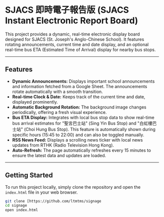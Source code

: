 # SJACS 即時電子報告版 (SJACS Instant Electronic Report Board)

This project provides a dynamic, real-time electronic display board designed for SJACS (St. Joseph's Anglo-Chinese School). It features rotating announcements, current time and date display, and an optional real-time bus ETA (Estimated Time of Arrival) display for nearby bus stops.

---

## Features

* **Dynamic Announcements:** Displays important school announcements and information fetched from a Google Sheet. The announcements rotate automatically with a smooth transition.
* **Real-time Clock & Date:** Keeps track of the current time and date, displayed prominently.
* **Automatic Background Rotation:** The background image changes periodically, offering a fresh visual experience.
* **Bus ETA Display:** Integrates with local bus stop data to show real-time bus arrival estimates for "聖言巴士站" (Sing Yin Bus Stop) and "白虹樓巴士站" (Choi Hung Bus Stop). This feature is automatically shown during specific hours (15:45 to 22:00) and can also be toggled manually.
* **RSS News Feed:** Displays a scrolling news ticker with local news updates from RTHK (Radio Television Hong Kong).
* **Auto-Refresh:** The page automatically refreshes every 15 minutes to ensure the latest data and updates are loaded.

---

## Getting Started

To run this project locally, simply clone the repository and open the `index.html` file in your web browser.

```bash
git clone [https://github.com/ltmtms/signage
cd signage
open index.html
